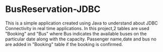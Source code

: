 # BusReservation-JDBC

This is a simple application created using Java to understand about JDBC Connectivity in real time applications.
In this project,2 tables are used "Booking" and "Bus" where Bus indicates the available buses on the particular date along with the capacity.
Passenger name,date and bus no are added in "Booking" table if the booking is confirmed.
